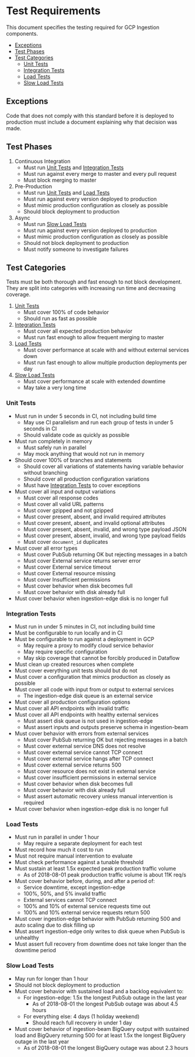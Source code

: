 # Test Requirements

This document specifies the testing required for GCP Ingestion components.

<!-- START doctoc generated TOC please keep comment here to allow auto update -->
<!-- DON'T EDIT THIS SECTION, INSTEAD RE-RUN doctoc TO UPDATE -->


- [Exceptions](#exceptions)
- [Test Phases](#test-phases)
- [Test Categories](#test-categories)
  - [Unit Tests](#unit-tests)
  - [Integration Tests](#integration-tests)
  - [Load Tests](#load-tests)
  - [Slow Load Tests](#slow-load-tests)

<!-- END doctoc generated TOC please keep comment here to allow auto update -->

## Exceptions

Code that does not comply with this standard before it is deployed to
production must include a document explaining why that decision was made.

## Test Phases

1. Continuous Integration
   - Must run [Unit Tests](#unit-tests) and [Integration Tests](#integration-tests)
   - Must run against every merge to master and every pull request
   - Must block merging to master
1. Pre-Production
   - Must run [Unit Tests](#unit-tests) and [Load Tests](#load-tests)
   - Must run against every version deployed to production
   - Must mimic production configuration as closely as possible
   - Should block deployment to production
1. Async
   - Must run [Slow Load Tests](#slow-load-tests)
   - Must run against every version deployed to production
   - Must mimic production configuration as closely as possible
   - Should not block deployment to production
   - Must notify someone to investigate failures

## Test Categories

Tests must be both thorough and fast enough to not block development. They are
split into categories with increasing run time and decreasing coverage.

1. [Unit Tests](#unit-tests)
   - Must cover 100% of code behavior
   - Should run as fast as possible
1. [Integration Tests](#integration-tests)
   - Must cover all expected production behavior
   - Must run fast enough to allow frequent merging to master
1. [Load Tests](#load-tests)
   - Must cover performance at scale with and without external services down
   - Must run fast enough to allow multiple production deployments per day
1. [Slow Load Tests](#slow-load-tests)
   - Must cover performance at scale with extended downtime
   - May take a very long time

### Unit Tests

- Must run in under 5 seconds in CI, not including build time
   - May use CI parallelism and run each group of tests in under 5 seconds in CI
   - Should validate code as quickly as possible
- Must run completely in memory
   - Must safely run in parallel
   - May mock anything that would not run in memory
- Should cover 100% of branches and statements
   - Should cover all variations of statements having variable behavior without
     branching
   - Should cover all production configuration variations
   - Must have [Integration Tests](#integration-tests) to cover exceptions
- Must cover all input and output variations
   - Must cover all response codes
   - Must cover all valid URL patterns
   - Must cover gzipped and not gzipped
   - Must cover present, absent, and invalid required attributes
   - Must cover present, absent, and invalid optional attributes
   - Must cover present, absent, invalid, and wrong type payload JSON
   - Must cover present, absent, invalid, and wrong type payload fields
   - Must cover `document_id` duplicates
- Must cover all error types
   - Must cover PubSub returning OK but rejecting messages in a batch
   - Must cover External service returns server error
   - Must cover External service timeout
   - Must cover External resource missing
   - Must cover Insufficient permissions
   - Must cover behavior when disk becomes full
   - Must cover behavior with disk already full
- Must cover behavior when ingestion-edge disk is no longer full

### Integration Tests

- Must run in under 5 minutes in CI, not including build time
- Must be configurable to run locally and in CI
- Must be configurable to run against a deployment in GCP
   - May require a proxy to modify cloud service behavior
   - May require specific configuration
   - May skip coverage that cannot be forcibly produced in Dataflow
- Must clean up created resources when complete
- Must cover everything unit tests should but do not
- Must cover a configuration that mimics production as closely as possible
- Must cover all code with input from or output to external services
   - The ingestion-edge disk queue is an external service
- Must cover all production configuration options
- Must cover all API endpoints with invalid traffic
- Must cover all API endpoints with healthy external services
   - Must assert disk queue is not used in ingestion-edge
   - Must assert inputs and outputs preserve schema in ingestion-beam
- Must cover behavior with errors from external services
   - Must cover PubSub returning OK but rejecting messages in a batch
   - Must cover external service DNS does not resolve
   - Must cover external service cannot TCP connect
   - Must cover external service hangs after TCP connect
   - Must cover external service returns 500
   - Must cover resource does not exist in external service
   - Must cover insufficient permissions in external service
   - Must cover behavior when disk becomes full
   - Must cover behavior with disk already full
   - Must assert automatic recovery unless manual intervention is required
- Must cover behavior when ingestion-edge disk is no longer full

### Load Tests

- Must run in parallel in under 1 hour
   - May require a separate deployment for each test
- Must record how much it cost to run
- Must not require manual intervention to evaluate
- Must check performance against a tunable threshold
- Must sustain at least 1.5x expected peak production traffic volume
   - As of 2018-08-01 peak production traffic volume is about 11K req/s
- Must cover behavior before, during, and after a period of:
   - Service downtime, except ingestion-edge
   - 100%, 50%, and 5% invalid traffic
   - External services cannot TCP connect
   - 100% and 10% of external service requests time out
   - 100% and 10% external service requests return 500
- Must cover ingestion-edge behavior with PubSub returning 500 and auto scaling
  due to disk filling up
- Must assert ingestion-edge only writes to disk queue when PubSub is unhealthy
- Must assert full recovery from downtime does not take longer than the
  downtime period

### Slow Load Tests

- May run for longer than 1 hour
- Should not block deployment to production
- Must cover behavior with sustained load and a backlog equivalent to:
   - For ingestion-edge: 1.5x the longest PubSub outage in the last year
      - As of 2018-08-01 the longest PubSub outage was about 4.5 hours
   - For everything else: 4 days (1 holiday weekend)
      - Should reach full recovery in under 1 day
- Must cover behavior of ingestion-beam BigQuery output with sustained load and
  BigQuery returning 500 for at least 1.5x the longest BigQuery outage in the
  last year
   - As of 2018-08-01 the longest BigQuery outage was about 2.3 hours
